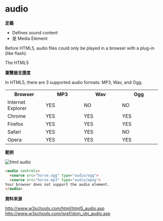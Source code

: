 # audio

**定義**

* Defines sound content
* 是 Media Element

Before HTML5, audio files could only be played in a browser with a plug-in (like flash).

The HTML5 <audio> element specifies a standard way to embed audio in a web page.


**瀏覽器支援度**

In HTML5, there are 3 supported audio formats: MP3, Wav, and Ogg.

<table>
<tbody><tr>
<th style="width:25%">Browser</th>
<th style="width:25%">MP3</th>
<th style="width:25%">Wav</th>
<th style="width:25%">Ogg</th>
</tr>
<tr>
<td>Internet Explorer</td>
<td>YES</td>
<td>NO</td>
<td>NO</td>
</tr>
<tr>
<td>Chrome</td>
<td>YES</td>
<td>YES</td>
<td>YES</td>
</tr>
<tr>
<td>Firefox</td>
<td>YES</td>
<td>YES</td>
<td>YES</td>
</tr>
<tr>
<td>Safari</td>
<td>YES</td>
<td>YES</td>
<td>NO</td>
</tr>
<tr>
<td>Opera</td>
<td>YES</td>
<td>YES</td>
<td>YES</td>
</tr>
</tbody></table>

**範例**

![html audio](http://i.imgur.com/HtpegQ3.png)

```html
<audio controls>
  <source src="horse.ogg" type="audio/ogg">
  <source src="horse.mp3" type="audio/mpeg">
Your browser does not support the audio element.
</audio>
```

**資料來源**

http://www.w3schools.com/html/html5_audio.asp
http://www.w3schools.com/jsref/dom_obj_audio.asp
